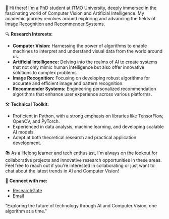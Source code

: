 👋 Hi there! I'm a PhD student at ITMO University, deeply immersed in the fascinating world of Computer Vision and Artificial Intelligence. My academic journey revolves around exploring and advancing the fields of Image Recognition and Recommender Systems.

🔍 **Research Interests:**
- **Computer Vision:** Harnessing the power of algorithms to enable machines to interpret and understand visual data from the world around us.
- **Artificial Intelligence:** Delving into the realms of AI to create systems that not only mimic human intelligence but also offer innovative solutions to complex problems.
- **Image Recognition:** Focusing on developing robust algorithms for accurate and efficient image and pattern recognition.
- **Recommender Systems:** Engineering personalized recommendation algorithms that enhance user experience across various platforms.

🛠 **Technical Toolkit:**
- Proficient in Python, with a strong emphasis on libraries like TensorFlow, OpenCV, and PyTorch.
- Experienced in data analysis, machine learning, and developing scalable AI models.
- Adept at both theoretical research and practical application development.

📚 As a lifelong learner and tech enthusiast, I'm always on the lookout for collaborative projects and innovative research opportunities in these areas. Feel free to reach out if you're interested in collaborating or just want to chat about the latest trends in AI and Computer Vision!

🔗 **Connect with me:**
- [ResearchGate](https://www.researchgate.net/scientific-contributions/Artem-Smetanin-2185922456)
- [Email](mailto:artem_smetanin@niuitmo.ru)

"Exploring the future of technology through AI and Computer Vision, one algorithm at a time."

